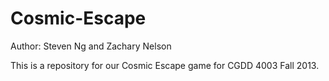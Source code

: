 Cosmic-Escape
=============
Author: Steven Ng and Zachary Nelson

This is a repository for our Cosmic Escape game for CGDD 4003 Fall 2013.
